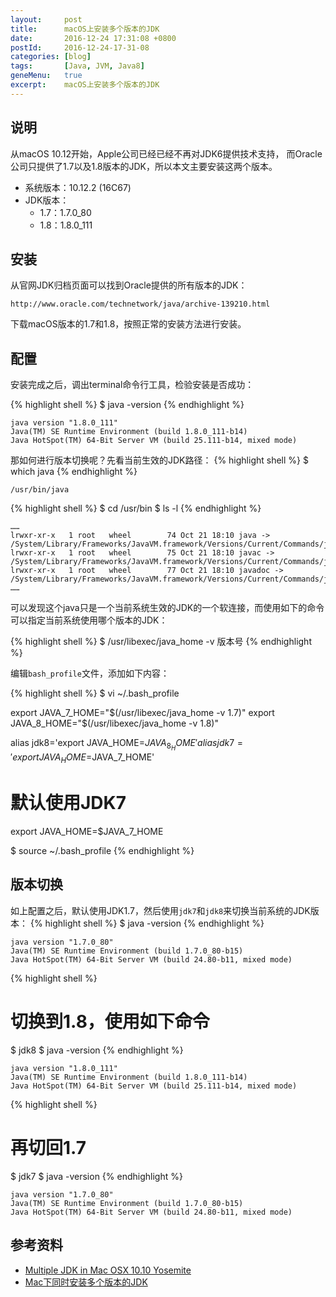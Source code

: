 ```yaml
---
layout:     post
title:      macOS上安装多个版本的JDK
date:       2016-12-24 17:31:08 +0800
postId:     2016-12-24-17-31-08
categories: [blog]
tags:       [Java, JVM, Java8]
geneMenu:   true
excerpt:    macOS上安装多个版本的JDK
---
```


## 说明

从macOS 10.12开始，Apple公司已经已经不再对JDK6提供技术支持，
而Oracle公司只提供了1.7以及1.8版本的JDK，所以本文主要安装这两个版本。

* 系统版本：10.12.2 (16C67)
* JDK版本：
  - 1.7：1.7.0_80
  - 1.8：1.8.0_111


## 安装
从官网JDK归档页面可以找到Oracle提供的所有版本的JDK：
```
http://www.oracle.com/technetwork/java/archive-139210.html
```
下载macOS版本的1.7和1.8，按照正常的安装方法进行安装。

## 配置
安装完成之后，调出terminal命令行工具，检验安装是否成功：

{% highlight shell %}
$ java -version
{% endhighlight %}

```
java version "1.8.0_111"
Java(TM) SE Runtime Environment (build 1.8.0_111-b14)
Java HotSpot(TM) 64-Bit Server VM (build 25.111-b14, mixed mode)
```

那如何进行版本切换呢？先看当前生效的JDK路径：
{% highlight shell %}
$ which java
{% endhighlight %}

```
/usr/bin/java
```

{% highlight shell %}
$ cd /usr/bin
$ ls -l
{% endhighlight %}

```
……
lrwxr-xr-x   1 root   wheel        74 Oct 21 18:10 java -> /System/Library/Frameworks/JavaVM.framework/Versions/Current/Commands/java
lrwxr-xr-x   1 root   wheel        75 Oct 21 18:10 javac -> /System/Library/Frameworks/JavaVM.framework/Versions/Current/Commands/javac
lrwxr-xr-x   1 root   wheel        77 Oct 21 18:10 javadoc -> /System/Library/Frameworks/JavaVM.framework/Versions/Current/Commands/javadoc
……
```

可以发现这个java只是一个当前系统生效的JDK的一个软连接，而使用如下的命令可以指定当前系统使用哪个版本的JDK：

{% highlight shell %}
$ /usr/libexec/java_home -v 版本号
{% endhighlight %}

编辑`bash_profile`文件，添加如下内容：

{% highlight shell %}
$ vi ~/.bash_profile

export JAVA_7_HOME="$(/usr/libexec/java_home -v 1.7)"
export JAVA_8_HOME="$(/usr/libexec/java_home -v 1.8)"

alias jdk8='export JAVA_HOME=$JAVA_8_HOME'
alias jdk7='export JAVA_HOME=$JAVA_7_HOME'

# 默认使用JDK7
export JAVA_HOME=$JAVA_7_HOME

$ source ~/.bash_profile
{% endhighlight %}

## 版本切换
如上配置之后，默认使用JDK1.7，然后使用`jdk7`和`jdk8`来切换当前系统的JDK版本：
{% highlight shell %}
$ java -version
{% endhighlight %}

```
java version "1.7.0_80"
Java(TM) SE Runtime Environment (build 1.7.0_80-b15)
Java HotSpot(TM) 64-Bit Server VM (build 24.80-b11, mixed mode)
```

{% highlight shell %}
# 切换到1.8，使用如下命令
$ jdk8
$ java -version
{% endhighlight %}

```
java version "1.8.0_111"
Java(TM) SE Runtime Environment (build 1.8.0_111-b14)
Java HotSpot(TM) 64-Bit Server VM (build 25.111-b14, mixed mode)
```

{% highlight shell %}
# 再切回1.7
$ jdk7
$ java -version
{% endhighlight %}

```
java version "1.7.0_80"
Java(TM) SE Runtime Environment (build 1.7.0_80-b15)
Java HotSpot(TM) 64-Bit Server VM (build 24.80-b11, mixed mode)
```

## 参考资料

* [Multiple JDK in Mac OSX 10.10 Yosemite](http://abetobing.com/blog/multiple-jdk-mac-osx-10-10-yosemite-88.html)
* [Mac下同时安装多个版本的JDK](http://www.tuicool.com/articles/uUJjEb)


